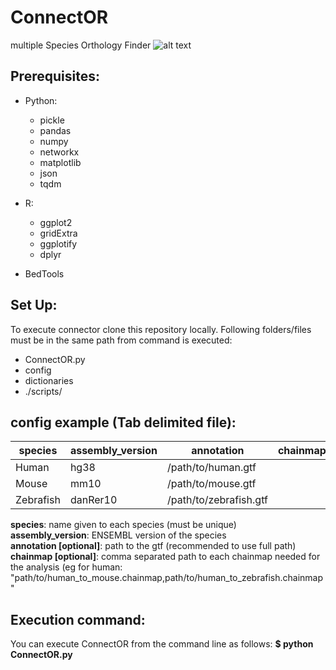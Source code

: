 # ConnectOR
multiple Species Orthology Finder
![alt text](https://github.com/Carlospq/ConnectOR/ConnectOR.npg "ConnectOR summary")

## Prerequisites:
- Python:
  * pickle
  * pandas
  * numpy
  * networkx
  * matplotlib
  * json
  * tqdm
 
- R:
  * ggplot2
  * gridExtra
  * ggplotify
  * dplyr
  
- BedTools

## Set Up:
To execute connector clone this repository locally.
Following folders/files must be in the same path from command is executed:
  - ConnectOR.py
  - config
  - dictionaries
  - ./scripts/
 
## config example (Tab delimited file):
| species | assembly_version |annotation | chainmap |
| --- | --- | --- | --- |
| Human | hg38 | /path/to/human.gtf |  |
| Mouse	| mm10	| /path/to/mouse.gtf |  |
| Zebrafish | danRer10 | /path/to/zebrafish.gtf |  |

   **species**: name given to each species (must be unique)  
   **assembly_version**: ENSEMBL version of the species  
   **annotation [optional]**: path to the gtf (recommended to use full path)  
   **chainmap [optional]**: comma separated path to each chainmap needed for the analysis (eg for human: "path/to/human_to_mouse.chainmap,path/to/human_to_zebrafish.chainmap"  

## Execution command:
You can execute ConnectOR from the command line as follows:
   **$ python ConnectOR.py**  
  

